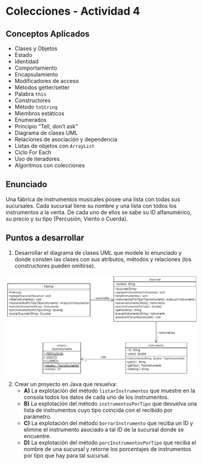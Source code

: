 # Colecciones - Actividad 4

## Conceptos Aplicados

* Clases y Objetos
* Estado
* Identidad
* Comportamiento
* Encapsulamiento
* Modificadores de acceso
* Métodos getter/setter
* Palabra `this`
* Constructores
* Método `toString`
* Miembros estáticos
* Enumerados
* Principio “Tell, don’t ask”
* Diagrama de clases UML
* Relaciones de asociación y dependencia
* Listas de objetos con `ArrayList`
* Ciclo For Each
* Uso de iteradores
* Algoritmos con colecciones

## Enunciado

Una fábrica de instrumentos musicales posee una lista con todas sus sucursales. Cada sucursal tiene su nombre y una lista con todos los instrumentos a la venta. De cada uno de ellos se sabe su ID alfanumérico, su precio y su tipo (Percusión, Viento o Cuerda).

## Puntos a desarrollar

1.  Desarrollar el diagrama de clases UML que modele lo enunciado y donde consten las clases con sus atributos, métodos y relaciones (los constructores pueden omitirse).

![Diagrama](Diagrama_Colecciones_Actividad4.png)

2.  Crear un proyecto en Java que resuelva:
    * **A)** La explotación del método `listarInstrumentos` que muestre en la consola todos los datos de cada uno de los instrumentos.
    * **B)** La explotación del método `instrumentosPorTipo` que devuelva una lista de instrumentos cuyo tipo coincida con el recibido por parámetro.
    * **C)** La explotación del método `borrarInstrumento` que reciba un ID y elimine el instrumento asociado a tal ID de la sucursal donde se encuentre.
    * **D)** La explotación del método `porcInstrumentosPorTipo` que reciba el nombre de una sucursal y retorne los porcentajes de instrumentos por tipo que hay para tal sucursal.
